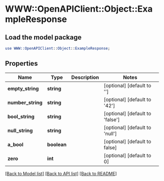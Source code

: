 # WWW::OpenAPIClient::Object::ExampleResponse

## Load the model package
```perl
use WWW::OpenAPIClient::Object::ExampleResponse;
```

## Properties
Name | Type | Description | Notes
------------ | ------------- | ------------- | -------------
**empty_string** | **string** |  | [optional] [default to &#39;&#39;]
**number_string** | **string** |  | [optional] [default to &#39;42&#39;]
**bool_string** | **string** |  | [optional] [default to &#39;false&#39;]
**null_string** | **string** |  | [optional] [default to &#39;null&#39;]
**a_bool** | **boolean** |  | [optional] [default to false]
**zero** | **int** |  | [optional] [default to 0]

[[Back to Model list]](../README.md#documentation-for-models) [[Back to API list]](../README.md#documentation-for-api-endpoints) [[Back to README]](../README.md)


